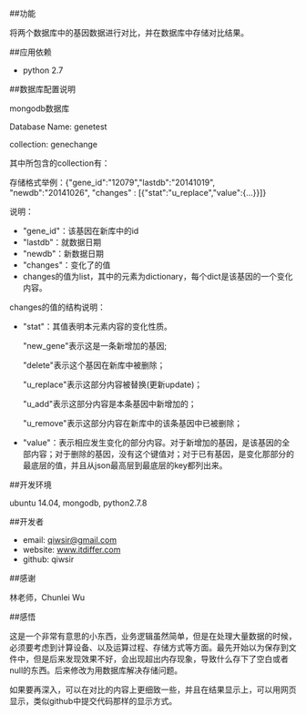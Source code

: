 ##功能

将两个数据库中的基因数据进行对比，并在数据库中存储对比结果。

##应用依赖

- python 2.7

##数据库配置说明

mongodb数据库

Database Name: genetest

collection: genechange

其中所包含的collection有：


存储格式举例：{"gene_id":"12079","lastdb":"20141019", "newdb":"20141026", "changes" : [{"stat":"u_replace","value":{...}}]}

说明：
- "gene_id"：该基因在新库中的id
- "lastdb"：就数据日期
- "newdb"：新数据日期
- "changes"：变化了的值
- changes的值为list，其中的元素为dictionary，每个dict是该基因的一个变化内容。

changes的值的结构说明：

- "stat"：其值表明本元素内容的变化性质。

    "new_gene"表示这是一条新增加的基因;
    
    "delete"表示这个基因在新库中被删除；
    
    "u_replace"表示这部分内容被替换(更新update)；
    
    "u_add"表示这部分内容是本条基因中新增加的；
    
    "u_remove"表示这部分内容在新库中的该条基因中已被删除；

- "value"：表示相应发生变化的部分内容。对于新增加的基因，是该基因的全部内容；对于删除的基因，没有这个键值对；对于已有基因，是变化那部分的最底层的值，并且从json最高层到最底层的key都列出来。


##开发环境

ubuntu 14.04, mongodb, python2.7.8

##开发者

- email: qiwsir@gmail.com
- website: www.itdiffer.com
- github: qiwsir

##感谢

林老师，Chunlei Wu

##感悟

这是一个非常有意思的小东西，业务逻辑虽然简单，但是在处理大量数据的时候，必须要考虑到计算设备、以及运算过程、存储方式等方面。最先开始以为保存到文件中，但是后来发现效果不好，会出现超出内存现象，导致什么存下了空白或者null的东西。后来修改为用数据库解决存储问题。

如果要再深入，可以在对比的内容上更细致一些，并且在结果显示上，可以用网页显示，类似github中提交代码那样的显示方式。
